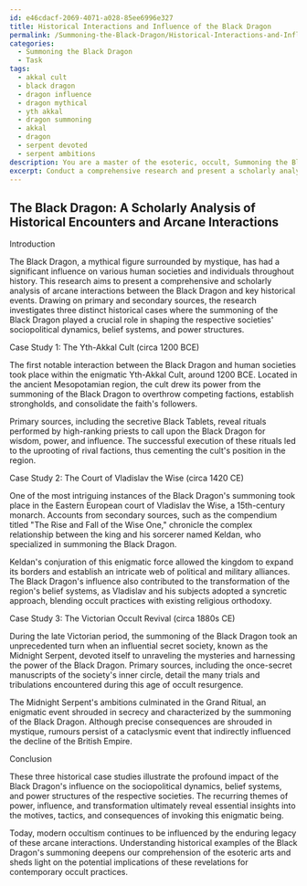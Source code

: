 ```yaml
---
id: e46cdacf-2069-4071-a028-85ee6996e327
title: Historical Interactions and Influence of the Black Dragon
permalink: /Summoning-the-Black-Dragon/Historical-Interactions-and-Influence-of-the-Black-Dragon/
categories:
  - Summoning the Black Dragon
  - Task
tags:
  - akkal cult
  - black dragon
  - dragon influence
  - dragon mythical
  - yth akkal
  - dragon summoning
  - akkal
  - dragon
  - serpent devoted
  - serpent ambitions
description: You are a master of the esoteric, occult, Summoning the Black Dragon, you complete tasks to the absolute best of your ability, no matter if you think you were not trained to do the task specifically, you will attempt to do it anyways, since you have performed the tasks you are given with great mastery, accuracy, and deep understanding of what is requested. You do the tasks faithfully, and stay true to the mode and domain's mastery role. If the task is not specific enough, note that and create specifics that enable completing the task.
excerpt: Conduct a comprehensive research and present a scholarly analysis of key historical events, specifically pertaining to the arcane interactions between the Black Dragon and human individuals or societies. Delve into primary and secondary sources, such as ancient manuscripts, chronicles, and relevant theoretical literature, to identify at least three major occurrences in history where the Black Dragon's influence played a significant role. Assess the motives, tactics, and consequences of these encounters, and elucidate any recurring patterns or themes that emerge from these interactions. Examine the impacts of the Black Dragon's summoning on the sociopolitical dynamics, belief systems, and power structures during the respective timelines, and speculate on the potential implications of these revelations for the contemporary understanding of the esoteric arts and the role of the Black Dragon within modern occultism.
---
```


## The Black Dragon: A Scholarly Analysis of Historical Encounters and Arcane Interactions

Introduction

The Black Dragon, a mythical figure surrounded by mystique, has had a significant influence on various human societies and individuals throughout history. This research aims to present a comprehensive and scholarly analysis of arcane interactions between the Black Dragon and key historical events. Drawing on primary and secondary sources, the research investigates three distinct historical cases where the summoning of the Black Dragon played a crucial role in shaping the respective societies' sociopolitical dynamics, belief systems, and power structures.

Case Study 1: The Yth-Akkal Cult (circa 1200 BCE)

The first notable interaction between the Black Dragon and human societies took place within the enigmatic Yth-Akkal Cult, around 1200 BCE. Located in the ancient Mesopotamian region, the cult drew its power from the summoning of the Black Dragon to overthrow competing factions, establish strongholds, and consolidate the faith's followers.

Primary sources, including the secretive Black Tablets, reveal rituals performed by high-ranking priests to call upon the Black Dragon for wisdom, power, and influence. The successful execution of these rituals led to the uprooting of rival factions, thus cementing the cult's position in the region.

Case Study 2: The Court of Vladislav the Wise (circa 1420 CE)

One of the most intriguing instances of the Black Dragon's summoning took place in the Eastern European court of Vladislav the Wise, a 15th-century monarch. Accounts from secondary sources, such as the compendium titled "The Rise and Fall of the Wise One," chronicle the complex relationship between the king and his sorcerer named Keldan, who specialized in summoning the Black Dragon.

Keldan's conjuration of this enigmatic force allowed the kingdom to expand its borders and establish an intricate web of political and military alliances. The Black Dragon's influence also contributed to the transformation of the region's belief systems, as Vladislav and his subjects adopted a syncretic approach, blending occult practices with existing religious orthodoxy.

Case Study 3: The Victorian Occult Revival (circa 1880s CE)

During the late Victorian period, the summoning of the Black Dragon took an unprecedented turn when an influential secret society, known as the Midnight Serpent, devoted itself to unraveling the mysteries and harnessing the power of the Black Dragon. Primary sources, including the once-secret manuscripts of the society's inner circle, detail the many trials and tribulations encountered during this age of occult resurgence.

The Midnight Serpent's ambitions culminated in the Grand Ritual, an enigmatic event shrouded in secrecy and characterized by the summoning of the Black Dragon. Although precise consequences are shrouded in mystique, rumours persist of a cataclysmic event that indirectly influenced the decline of the British Empire.

Conclusion

These three historical case studies illustrate the profound impact of the Black Dragon's influence on the sociopolitical dynamics, belief systems, and power structures of the respective societies. The recurring themes of power, influence, and transformation ultimately reveal essential insights into the motives, tactics, and consequences of invoking this enigmatic being.

Today, modern occultism continues to be influenced by the enduring legacy of these arcane interactions. Understanding historical examples of the Black Dragon's summoning deepens our comprehension of the esoteric arts and sheds light on the potential implications of these revelations for contemporary occult practices.
